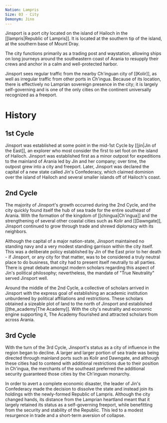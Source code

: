 ```yaml
---
Nation: Lampris
Size: 03 - City
Demonym: Jinn
---
```

Jinsport is a port city located on the island of Hailoch in the [[lampris|Republic of Lampris]]. It is located at the southern tip of the island, at the southern base of Mount Dray. 

The city functions primarily as a trading post and waystation, allowing ships on long journeys around the southeastern coast of Arania to resupply their crews and anchor in a calm and well-protected harbor. 

Jinsport sees regular traffic from the nearby Ch'inguan city of [[Kolir]], as well as irregular traffic from other ports in Ch'ingua. Because of its location, there is effectively no Lamprian sovereign presence in the city; it is largely self-governing and is one of the only cities on the continent universally recognized as a freeport. 

# History
## 1st Cycle
Jinsport was established at some point in the mid-1st Cycle by [[jin|Jin of the East]], an explorer who most consider the first to set foot on the island of Hailoch. Jinsport was established first as a minor outpost for expeditions to the mainland of Arania led by Jin and her company; over time, the outpost grew into a city and freeport. Later, Jinsport was declared the capital of a new state called Jin's Confederacy, which claimed dominion over the island of Hailoch and several smaller islands off of Hailoch's coast.

## 2nd Cycle
The majority of Jinsport's growth occurred during the 2nd Cycle, and the city quickly found itself the hub of sea trade for the entire southeast of Arania. With the formation of the kingdom of [[chingua|Ch'ingua]] and the strengthening of several other coastal cities such as Kolir and [[Dawngate]], Jinsport continued to grow through trade and shrewd diplomacy with its neighbors. 

Although the capital of a major nation-state, Jinsport maintained no standing navy and a very modest standing garrison within the city itself. This was a deliberate policy established by Jin of the East prior to her death - if Jinsport, or any city for that matter, was to be considered a truly neutral place to do business, that city had to present itself neutrally to all parties. There is great debate amongst modern scholars regarding this aspect of Jin's political philosophy; nevertheless, the mandate of "True Neutrality" served Jinsport well.

Around the middle of the 2nd Cycle, a collective of scholars arrived in Jinsport with the express goal of establishing an academic institution unburdened by political affiliations and restrictions. These scholars obtained a sizeable plot of land to the north of Jinsport and established [[the_academy|The Academy]]. With the city's neutrality and economic engine supporting it, The Academy flourished and attracted scholars from across Arania. 

## 3rd Cycle
With the turn of the 3rd Cycle, Jinsport's status as a city of influence in the region began to decline. A larger and larger portion of sea trade was being directed through mainland ports such as Kolir and Dawngate, and although these cities had to contend with additional restrictions due to their position in Ch'ingua, the merchants of the southeast preferred the additional security guaranteed those cities by the Ch'inguan monarchy.

In order to avert a complete economic disaster, the leader of Jin's Confederacy made the decision to dissolve the state and instead join its holdings with the newly-formed Republic of Lampris. Although the city changed hands, its distance from the Lamprian heartland meant that it largely retained its status as a self-governing freeport, while benefitting from the security and stability of the Republic. This led to a modest resurgence in trade and a short-term aversion of collapse. 